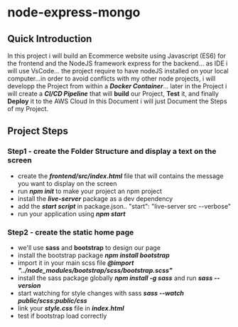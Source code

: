  # node-express-mongo 

## Quick Introduction

In this project i will build an Ecommerce website using Javascript (ES6) for the frontend and the NodeJS framework express for the backend... as IDE i will use VsCode... the project require to have nodeJS installed on your local computer...in order to avoid conflicts with my other node projects, i will developp the Project from within a ***Docker Container***... later in the Project i will create a ***CI/CD Pipeline*** that will **build** our Project, **Test** it, and finally **Deploy** it to the AWS Cloud In this Document i will just Document the Steps of my Project.

## Project Steps

### Step1 - create the Folder Structure and display a text on the screen

- create the ***frontend/src/index.html*** file that will contains the message you want to display on the screen
- run ***npm init*** to make your project an npm project
- install the ***live-server*** package as a dev dependency
- add the ***start script*** in package.json.. "start": "live-server src --verbose"
- run your application using ***npm start***

### Step2 - create the static home page

- we'll use **sass** and **bootstrap** to design our page
- install the bootstrap package ***npm install bootstrap***
- import it in your main scss file ***@import "../node_modules/bootstrap/scss/bootstrap.scss"***
- install the sass package globally ***npm install -g sass*** and run ***sass --version***
- start watching for style changes with sass ***sass --watch public/scss:public/css***
- link your ***style.css*** file in ***index.html***
- test if bootstrap load correctly